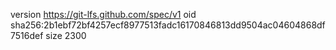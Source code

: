 version https://git-lfs.github.com/spec/v1
oid sha256:2b1ebf72bf4257ecf8977513fadc16170846813dd9504ac04604868df7516def
size 2300
